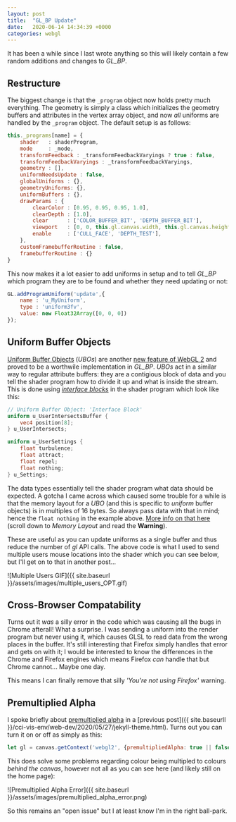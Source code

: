 ```yaml
---
layout: post
title:  "GL_BP Update"
date:   2020-06-14 14:34:39 +0000
categories: webgl
---
```


It has been a while since I last wrote anything so this will likely contain a few random additions and changes to _GL_BP_.

## Restructure

The biggest change is that the `_program` object now holds pretty much everything. The geometry is simply a class which initializes the geometry buffers and attributes in the vertex array object, and now _all_ uniforms are handled by the `_program` object. The default setup is as follows:

```javascript
this._programs[name] = {
    shader   : shaderProgram,
    mode     : _mode,
    transformFeedback : _transformFeedbackVaryings ? true : false,
    transformFeedbackVaryings : _transformFeedbackVaryings,
    geometry : [],
    uniformNeedsUpdate : false,
    globalUniforms : {},
    geometryUniforms: {},
    uniformBuffers : {},
    drawParams : {
        clearColor : [0.95, 0.95, 0.95, 1.0],
        clearDepth : [1.0],
        clear      : ['COLOR_BUFFER_BIT', 'DEPTH_BUFFER_BIT'],
        viewport   : [0, 0, this.gl.canvas.width, this.gl.canvas.height],
        enable     : ['CULL_FACE', 'DEPTH_TEST'],
    },
    customFramebufferRoutine : false,
    framebufferRoutine : {}
}
```

This now makes it a lot easier to add uniforms in setup and to tell _GL_BP_ which program they are to be found and whether they need updating or not:

```javascript
GL.addProgramUniform('update',{
    name : 'u_MyUniform',
    type : 'uniform3fv',
    value: new Float32Array([0, 0, 0])
});
```

## Uniform Buffer Objects

[Uniform Buffer Objects](https://www.khronos.org/registry/webgl/specs/latest/2.0/#3.7.16) (_UBOs_) are another [new feature of WebGL 2](https://webgl2fundamentals.org/webgl/lessons/webgl2-whats-new.html) and proved to be a worthwile implementation in _GL_BP_. _UBOs_ act in a similar way to regular attribute buffers: they are a contigious block of data and you tell the shader program how to divide it up and what is inside the stream. This is done using [_interface blocks_](https://www.khronos.org/opengl/wiki/Interface_Block_%28GLSL%29) in the shader program which look like this:

```glsl
// Uniform Buffer Object: 'Interface Block'
uniform u_UserIntersectsBuffer {
    vec4 position[8];
} u_UserIntersects;

uniform u_UserSettings {
    float turbulence;
    float attract;
    float repel;
    float nothing;
} u_Settings;
```

The data types essentially tell the shader program what data should be expected. A gotcha I came across which caused some trouble for a while is that the memory layout for a _UBO_ (and this is specific to _uniform_ buffer objects) is in multiples of 16 bytes. So always pass data with that in mind; hence the `float nothing` in the example above. [More info on that here](https://www.khronos.org/opengl/wiki/Interface_Block_%28GLSL%29) (scroll down to _Memory Layout_ and read the __Warning__).

These are useful as you can update uniforms as a single buffer and thus reduce the number of _gl_ API calls. The above code is what I used to send multiple users mouse locations into the shader which you can see below, but I'll get on to that in another post...

![Multiple Users GIF]({{ site.baseurl }}/assets/images/multiple_users_OPT.gif)

## Cross-Browser Compatability

Turns out it _was_ a silly error in the code which was causing all the bugs in Chrome afterall! What a surprise. I was sending a uniform into the render program but never using it, which causes GLSL to read data from the wrong places in the buffer. It's still interesting that Firefox simply handles that error and gets on with it; I would be interested to know the differences in the Chrome and Firefox engines which means Firefox _can_ handle that but Chrome cannot... Maybe one day.

This means I can finally remove that silly _'You're not using Firefox'_ warning.

## Premultiplied Alpha

I spoke briefly about [premultiplied alpha](https://limnu.com/webgl-blending-youre-probably-wrong/) in a [previous post]({{ site.baseurll }}/cci-vis-env/web-dev/2020/05/27/jekyll-theme.html). Turns out you can turn it on or off as simply as this:

```javascript
let gl = canvas.getContext('webgl2', {premultipliedAlpha: true || false});
```

This does solve some problems regarding colour being multipled to colours _behind the canvas_, however not all as you can see here (and likely still on the home page):

![Premultiplied Alpha Error]({{ site.baseurl }}/assets/images/premultiplied_alpha_error.png)

So this remains an "open issue" but I at least know I'm in the right ball-park.

